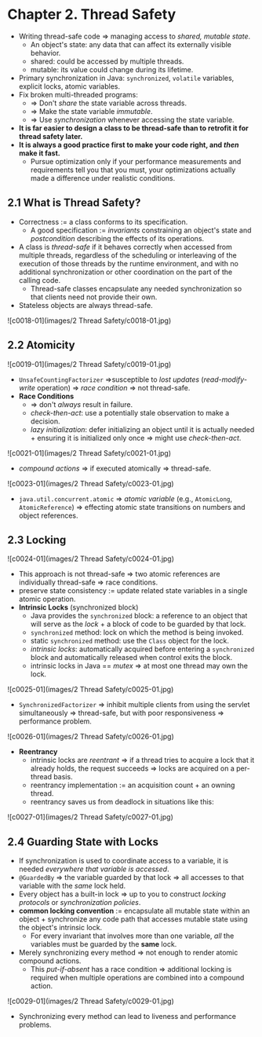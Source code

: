 # Chapter 2. Thread Safety

* Writing thread-safe code => managing access to *shared, mutable state*.
  * An object's state: any data that can affect its externally visible behavior.
  * shared: could be accessed by multiple threads.
  * mutable: its value could change during its lifetime.
* Primary synchronization in Java: `synchronized`, `volatile` variables, explicit locks, atomic variables.
* Fix broken multi-threaded programs:
  * => Don't *share* the state variable across threads.
  * => Make the state variable *immutable*.
  * => Use *synchronization* whenever accessing the state variable.
* **It is far easier to design a class to be thread-safe than to retrofit it for thread safety later.**
* **It is always a good practice first to make your code right, and *then* make it fast.**
  * Pursue optimization only if your performance measurements and requirements tell you that you must, your optimizations actually made a difference under realistic conditions.

## 2.1 What is Thread Safety?

* Correctness := a class conforms to its specification.
  * A good specification := *invariants* constraining an object's state and *postcondition* describing the effects of its operations.
* A class is *thread-safe* if it behaves correctly when accessed from multiple threads, regardless of the scheduling or interleaving of the execution of those threads by the runtime environment, and with no additional synchronization or other coordination on the part of the calling code.
  * Thread-safe classes encapsulate any needed synchronization so that clients need not provide their own.
* Stateless objects are always thread-safe.

![c0018-01](images/2 Thread Safety/c0018-01.jpg)

## 2.2 Atomicity

![c0019-01](images/2 Thread Safety/c0019-01.jpg)

* `UnsafeCountingFactorizer` =>susceptible to *lost updates* (*read-modify-write* operation) => *race condition* => not thread-safe.
* **Race Conditions**
  * => don't *always* result in failure.
  * *check-then-act*: use a potentially stale observation to make a decision.
  * *lazy initialization*: defer initializing an object until it is actually needed + ensuring it is initialized only once => might use *check-then-act*.

![c0021-01](images/2 Thread Safety/c0021-01.jpg)

* *compound actions* => if executed atomically => thread-safe.

![c0023-01](images/2 Thread Safety/c0023-01.jpg)

* `java.util.concurrent.atomic` => *atomic variable* (e.g., `AtomicLong`, `AtomicReference`) => effecting atomic state transitions on numbers and object references.

## 2.3 Locking

![c0024-01](images/2 Thread Safety/c0024-01.jpg)

* This approach is not thread-safe => two atomic references are individually thread-safe => race conditions.
* preserve state consistency := update related state variables in a single atomic operation.
* **Intrinsic Locks** (synchronized block)
  * Java provides the `synchronized` block: a reference to an object that will serve as the *lock* + a block of code to be guarded by that lock.
  * `synchronized` method: lock on which the method is being invoked.
  * static `synchronized` method: use the `Class` object for the lock.
  * *intrinsic locks*: automatically acquired before entering a `synchronized` block and automatically released when control exits the block.
  * intrinsic locks in Java == *mutex* => at most one thread may own the lock.

![c0025-01](images/2 Thread Safety/c0025-01.jpg)

* `SynchronizedFactorizer` => inhibit multiple clients from using the servlet simultaneously => thread-safe, but with poor responsiveness => performance problem.

![c0026-01](images/2 Thread Safety/c0026-01.jpg)

* **Reentrancy**
  * intrinsic locks are *reentrant* => if a thread tries to acquire a lock that it already holds, the request succeeds => locks are acquired on a per-thread basis.
  * reentrancy implementation := an acquisition count + an owning thread.
  * reentrancy saves us from deadlock in situations like this:

![c0027-01](images/2 Thread Safety/c0027-01.jpg)

## 2.4 Guarding State with Locks

* If synchronization is used to coordinate access to a variable, it is needed *everywhere that variable is accessed*.
* `@GuardedBy` => the variable guarded by that lock => all accesses to that variable with the *same* lock held.
* Every object has a built-in lock => up to you to construct *locking protocols* or *synchronization policies*.
* **common locking convention** := encapsulate all mutable state within an object + synchronize any code path that accesses mutable state using the object's intrinsic lock.
  * For every invariant that involves more than one variable, *all* the variables must be guarded by the **same** lock.
* Merely synchronizing every method => not enough to render atomic compound actions.
  * This *put-if-absent* has a race condition => additional locking is required when multiple operations are combined into a compound action.

![c0029-01](images/2 Thread Safety/c0029-01.jpg)

* Synchronizing every method can lead to liveness and performance problems.